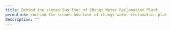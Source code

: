 ```yaml
---
title: Behind the scenes Bus Tour of Changi Water Reclamation Plant
permalink: /behind-the-scenes-bus-tour-of-changi-water-reclamation-plant/
description: ""
---
```


